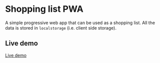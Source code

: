 # Shopping list PWA
A simple progressive web app that can be used as a shopping list. All the data is stored in `localstorage` (i.e. client side storage).

## Live demo
[Live demo](https://www.royvoetman.nl/demos/shopping-list/)
